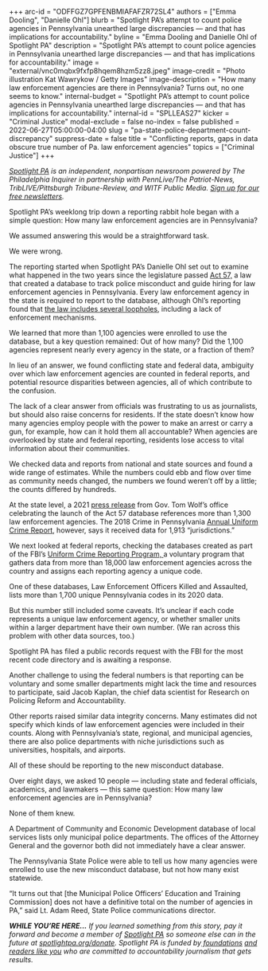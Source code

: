 +++
arc-id = "ODFFGZ7GPFENBMIAFAFZR72SL4"
authors = ["Emma Dooling", "Danielle Ohl"]
blurb = "Spotlight PA’s attempt to count police agencies in Pennsylvania unearthed large discrepancies — and that has implications for accountability."
byline = "Emma Dooling and Danielle Ohl of Spotlight PA"
description = "Spotlight PA’s attempt to count police agencies in Pennsylvania unearthed large discrepancies — and that has implications for accountability."
image = "external/vnc0mqbx9fxfp8hqem8hzm5zz8.jpeg"
image-credit = "Photo illustration Kat Wawrykow / Getty Images"
image-description = "How many law enforcement agencies are there in Pennsylvania? Turns out, no one seems to know."
internal-budget = "Spotlight PA’s attempt to count police agencies in Pennsylvania unearthed large discrepancies — and that has implications for accountability."
internal-id = "SPLLEAS27"
kicker = "Criminal Justice"
modal-exclude = false
no-index = false
published = 2022-06-27T05:00:00-04:00
slug = "pa-state-police-department-count-discrepancy"
suppress-date = false
title = "Conflicting reports, gaps in data obscure true number of Pa. law enforcement agencies"
topics = ["Criminal Justice"]
+++

<a href="https://www.spotlightpa.org/"><i>Spotlight PA</i></a><i> is an independent, nonpartisan newsroom powered by The Philadelphia Inquirer in partnership with PennLive/The Patriot-News, TribLIVE/Pittsburgh Tribune-Review, and WITF Public Media. </i><a href="https://www.spotlightpa.org/newsletters"><i>Sign up for our free newsletters</i></a><i>.</i>

Spotlight PA’s weeklong trip down a reporting rabbit hole began with a simple question: How many law enforcement agencies are in Pennsylvania?

We assumed answering this would be a straightforward task.

We were wrong.

The reporting started when Spotlight PA’s Danielle Ohl set out to examine what happened in the two years since the legislature passed <a href="https://mpoetc.psp.pa.gov/Pages/Act-57.aspx">Act 57,</a> a law that created a database to track police misconduct and guide hiring for law enforcement agencies in Pennsylvania. Every law enforcement agency in the state is required to report to the database, although Ohl’s reporting found that <a href="https://www.spotlightpa.org/news/2022/06/pennsylvania-police-hiring-misconduct-database/">the law includes several loopholes</a>, including a lack of enforcement mechanisms.

We learned that more than 1,100 agencies were enrolled to use the database, but a key question remained: Out of how many? Did the 1,100 agencies represent nearly every agency in the state, or a fraction of them?

In lieu of an answer, we found conflicting state and federal data, ambiguity over which law enforcement agencies are counted in federal reports, and potential resource disparities between agencies, all of which contribute to the confusion.

<script src="https://www.spotlightpa.org/embed.js" async></script><div data-spl-embed-version="1" data-spl-src="https://www.spotlightpa.org/embeds/newsletter/"></div>

The lack of a clear answer from officials was frustrating to us as journalists, but should also raise concerns for residents. If the state doesn’t know how many agencies employ people with the power to make an arrest or carry a gun, for example, how can it hold them all accountable? When agencies are overlooked by state and federal reporting, residents lose access to vital information about their communities.

We checked data and reports from national and state sources and found a wide range of estimates. While the numbers could ebb and flow over time as community needs changed, the numbers we found weren’t off by a little; the counts differed by hundreds.

At the state level, a 2021 <a href="https://www.governor.pa.gov/newsroom/wolf-administration-announces-new-law-enforcement-reform-tool-to-enhance-hiring-practices/">press release</a> from Gov. Tom Wolf’s office celebrating the launch of the&nbsp;Act 57 database references more than 1,300 law enforcement agencies. The 2018 Crime in Pennsylvania <a href="https://www.ucr.pa.gov/PAUCRSPUBLIC/Publication/Active/2018%20Annual%20Uniform%20Crime.pdf">Annual Uniform Crime Report</a>, however, says it received data for 1,913 “jurisdictions.”

We next looked at federal reports, checking the databases created as part of the FBI’s <a href="https://www.fbi.gov/services/cjis/ucr">Uniform Crime Reporting Program, </a>a voluntary program that gathers data from more than 18,000 law enforcement agencies across the country and assigns each reporting agency a unique code.

One of these databases, Law Enforcement Officers Killed and Assaulted, lists more than 1,700 unique Pennsylvania codes in its 2020 data.

But this number still included some caveats. It’s unclear if each code represents a unique law enforcement agency, or whether smaller units within a larger department have their own number. (We ran across this problem with other data sources, too.)

Spotlight PA has filed a public records request with the FBI for the most recent code directory and is awaiting a response.

<script src="https://www.spotlightpa.org/embed.js" async></script><div data-spl-embed-version="1" data-spl-src="https://www.spotlightpa.org/embeds/donate/"></div>

Another challenge to using the federal numbers is that reporting can be voluntary and some smaller departments might lack the time and resources to participate, said Jacob Kaplan, the chief data scientist for Research on Policing Reform and Accountability.

Other reports raised similar data integrity concerns. Many estimates did not specify which kinds of law enforcement agencies were included in their counts. Along with Pennsylvania’s state, regional, and municipal agencies, there are also police departments with niche jurisdictions such as universities, hospitals, and airports. 

All of these should be reporting to the new misconduct database.

Over eight days, we asked 10 people — including state and federal officials, academics, and lawmakers — this same question: How many law enforcement agencies are in Pennsylvania?

None of them knew.

A Department of Community and Economic Development database of local services lists only municipal police departments. The offices of the Attorney General and the governor both did not immediately have a clear answer.

The Pennsylvania State Police were able to tell us how many agencies were enrolled to use the new misconduct database, but not how many exist statewide.

“It turns out that [the Municipal Police Officers’ Education and Training Commission] does not have a definitive total on the number of agencies in PA,” said Lt. Adam Reed, State Police communications director.

<i><b>WHILE YOU’RE HERE...</b></i><i> If you learned something from this story, pay it forward and become a member of </i><a href="https://www.spotlightpa.org/"><i>Spotlight PA</i></a><i> so someone else can in the future at </i><a href="http://spotlightpa.org/donate"><i>spotlightpa.org/donate</i></a><i>. Spotlight PA is funded by</i><a href="https://www.spotlightpa.org/support"><i> foundations</i></a><i> </i><a href="https://www.spotlightpa.org/support"><i>and readers like you</i></a><i> who are committed to accountability journalism that gets results.</i>
